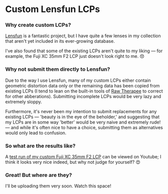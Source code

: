 # Custom Lensfun LCPs #

### Why create custom LCPs? ###

[Lensfun](https://github.com/lensfun/lensfun) is a fantastic project, but I have quite a few lenses in my collection that aren't yet included in its ever-growing database. 

I've also found that some of the existing LCPs aren't quite to my liking — for example, the Fuji XC 35mm F2 LCP just doesn't look right to me. 😞

### Why not submit them directly to Lensfun? ###

Due to the way I use Lensfun, many of my custom LCPs either contain geometric distortion data only or the remaining data has been copied from existing LCPs (I tend to lean on the built-in tools of [Raw Therapee](https://github.com/Beep6581/RawTherapee) to correct for other abberations). Submitting incomplete LCPs would be very lazy and extremely sloppy.

Furthermore, it's never been my intention to submit replacements for any existing LCPs — 'beauty is in the eye of the beholder,' and suggesting that my LCPs are in some way 'better' would be very naive and extremely rude! — and while it's often nice to have a choice, submitting them as alternatives would only lead to confusion.

### So what are the results like? ###

A [test run of my custom Fuji XC 35mm F2 LCP](https://youtu.be/r3FstrYvvno) can be viewed on Youtube; I think it looks very nice indeed, but why not judge for yourself? 😍

### Great! But where are they? ###

I'll be uploading them very soon. Watch this space!



